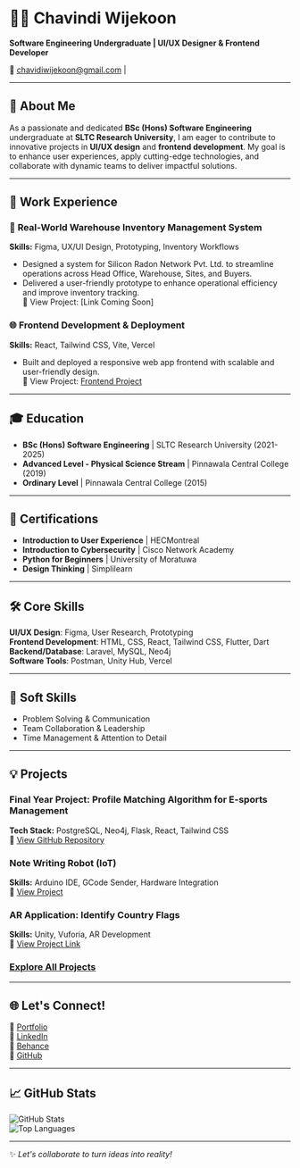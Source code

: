 # 👩‍💻 Chavindi Wijekoon  
**Software Engineering Undergraduate | UI/UX Designer & Frontend Developer**  
 
📧 [chavidiwijekoon@gmail.com](mailto:chavidiwijekoon@gmail.com) |  

---

## 🚀 About Me  
As a passionate and dedicated **BSc (Hons) Software Engineering** undergraduate at **SLTC Research University**, I am eager to contribute to innovative projects in **UI/UX design** and **frontend development**. My goal is to enhance user experiences, apply cutting-edge technologies, and collaborate with dynamic teams to deliver impactful solutions.

---

## 💼 Work Experience  

### 🏢 **Real-World Warehouse Inventory Management System**  
**Skills:** Figma, UX/UI Design, Prototyping, Inventory Workflows  
- Designed a system for Silicon Radon Network Pvt. Ltd. to streamline operations across Head Office, Warehouse, Sites, and Buyers.  
- Delivered a user-friendly prototype to enhance operational efficiency and improve inventory tracking.  
🔗 View Project: [Link Coming Soon]  

### 🌐 **Frontend Development & Deployment**  
**Skills:** React, Tailwind CSS, Vite, Vercel  
- Built and deployed a responsive web app frontend with scalable and user-friendly design.  
🔗 View Project: [Frontend Project](https://frontend-delta-bice-64.vercel.app/)  

---

## 🎓 Education  
- **BSc (Hons) Software Engineering** | SLTC Research University (2021-2025)  
- **Advanced Level - Physical Science Stream** | Pinnawala Central College (2019)  
- **Ordinary Level** | Pinnawala Central College (2015)  

---

## 📜 Certifications  
- **Introduction to User Experience** | HECMontreal  
- **Introduction to Cybersecurity** | Cisco Network Academy  
- **Python for Beginners** | University of Moratuwa  
- **Design Thinking** | Simplilearn  

---

## 🛠 Core Skills  
**UI/UX Design**: Figma, User Research, Prototyping  
**Frontend Development**: HTML, CSS, React, Tailwind CSS, Flutter, Dart  
**Backend/Database**: Laravel, MySQL, Neo4j  
**Software Tools**: Postman, Unity Hub, Vercel  

---

## 🌟 Soft Skills  
- Problem Solving & Communication  
- Team Collaboration & Leadership  
- Time Management & Attention to Detail  

---

## 💡 Projects  
### **Final Year Project: Profile Matching Algorithm for E-sports Management**  
**Tech Stack:** PostgreSQL, Neo4j, Flask, React, Tailwind CSS  
🔗 [View GitHub Repository](https://github.com/AvishkaYasiru/E-sport-management)

### **Note Writing Robot (IoT)**  
**Skills:** Arduino IDE, GCode Sender, Hardware Integration  
🔗 [View Project](https://drive.google.com/file/d/1HzZgqMdh35dQ1nxgiwKtc7t8joUsfSYx/view?usp=drivesdk)

### **AR Application: Identify Country Flags**  
**Skills:** Unity, Vuforia, AR Development  
🔗 [View Project Link](https://drive.google.com/drive/u/0/folders/1L4Wls1SqYwMbM2R-4sVHrqnJUrUy4Cj7)  

### [Explore All Projects](https://github.com/Chavindi1)  

---

## 🌐 Let's Connect!  
🔗 [Portfolio](https://github.com/Chavindi1)  
🔗 [LinkedIn](https://www.linkedin.com/in/chavindi-wijekoon-085498230/)  
🔗 [Behance](https://www.behance.net/chavindwijekoo)  
🔗 [GitHub](https://github.com/Chavindi1)  

---

## 📈 GitHub Stats  
![GitHub Stats](https://github-readme-stats.vercel.app/api?username=Chavindi1&show_icons=true&theme=radical)  
![Top Languages](https://github-readme-stats.vercel.app/api/top-langs/?username=Chavindi1&layout=compact&theme=radical)  

---

✨ *Let's collaborate to turn ideas into reality!*
